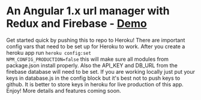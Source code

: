 # An Angular 1.x url manager with Redux and Firebase - [Demo](https://my-url-manager.herokuapp.com/)

Get started quick by pushing this to repo to Heroku! There are important config vars that need to be set up for Heroku to work. After you create a heroku app run <code>heroku config:set NPM_CONFIG_PRODUCTION=false</code> this will make sure all modules from package.json install properly. Also the API_KEY and DB_URL from the firebase database will need to be set. If you are working locally just put your keys in database.js in the config block but it's best not to push keys to github. It is better to store keys in heroku for live production of this app. Enjoy! More details and features coming soon.  
